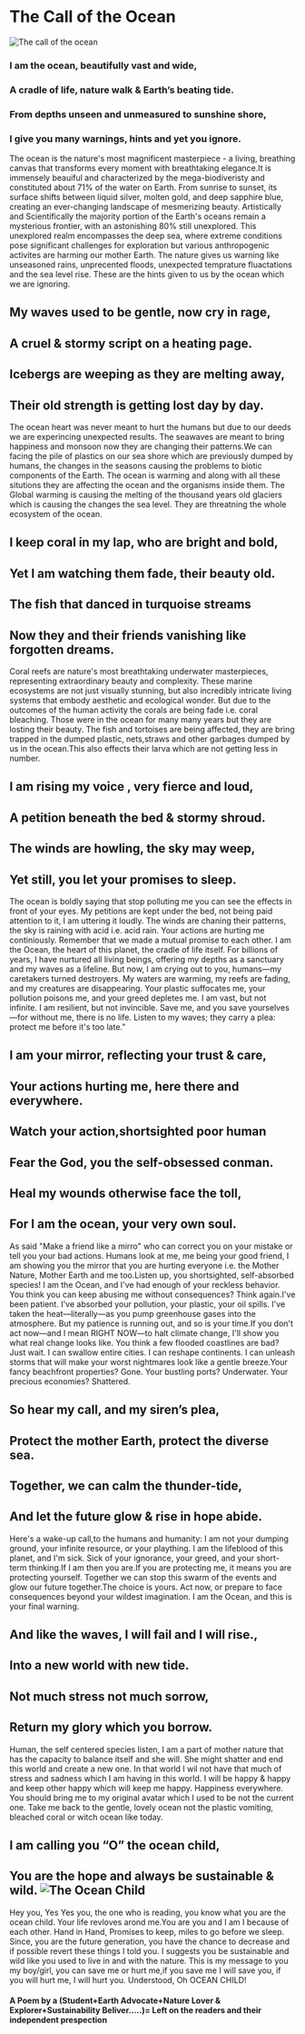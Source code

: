 
# The Call of the Ocean 


![The call of the ocean](https://github.com/prakashaman717/The-Call-of-the-Ocean/blob/main/The%20call%20of%20the%20ocean.jpg)

### I am the ocean, beautifully vast and wide,
### A cradle of life, nature walk &  Earth’s beating tide.
### From depths unseen and unmeasured to sunshine shore,
### I give you many warnings, hints and yet you ignore. 

The ocean is the nature's most magnificent masterpiece - a living, breathing canvas that transforms every moment with breathtaking elegance.It is immensely beauiful and characterized by the mega-biodiveristy and constituted about 71% of the water on Earth. From sunrise to sunset, its surface shifts between liquid silver, molten gold, and deep sapphire blue, creating an ever-changing landscape of mesmerizing beauty. Artistically and Scientifically the majority portion of the Earth's oceans remain a mysterious frontier, with an astonishing 80% still unexplored. This unexplored realm encompasses the deep sea, where extreme conditions pose significant challenges for exploration but various anthropogenic activites are harming our mother Earth. The nature gives us warning like unseasoned rains, unprecented floods, unexpected temprature fluactations and the sea level rise. These are the hints given to us by the ocean which we are ignoring. 

## My waves used to be gentle, now cry in rage,
## A cruel & stormy script on a heating page.
## Icebergs are weeping as they are melting away,
## Their old strength is getting lost day by day.

The ocean heart was never meant to hurt the humans but due to our deeds we are experincing unexpected results. The seawaves are meant to bring happiness and monsoon now they are changing their patterns.We can facing the pile of plastics on our sea shore which are previously dumped by humans, the changes in the seasons causing the problems to biotic components of the Earth. The ocean is warming and along with all these situtions they are affecting the ocean and the organisms inside them. The Global warming is causing the melting of the thousand years old glaciers which is causing the changes the sea level. They are threatning the whole ecosystem of the ocean. 

## I keep coral in my lap, who are bright and bold,
## Yet I am watching them fade, their beauty old.
## The fish that danced in turquoise streams
## Now they and their friends vanishing like forgotten dreams.

Coral reefs are nature's most breathtaking underwater masterpieces, representing extraordinary beauty and complexity. These marine ecosystems are not just visually stunning, but also incredibly intricate living systems that embody aesthetic and ecological wonder. But due to the outcomes of the human activity the corals are being fade i.e. coral bleaching. Those were in the ocean for many many years but they are losting their beauty. The fish and tortoises are being affected, they are bring trapped in the dumped plastic, nets,straws and other garbages dumped by us in the ocean.This also effects their larva which are not getting less in number. 


## I am rising my voice , very fierce and loud, 
## A petition beneath the bed & stormy shroud.
## The winds are howling, the sky may weep,
## Yet still, you let your promises to sleep.

The ocean is boldly saying that stop polluting me you can see the effects in front of your eyes. My petitions are kept under the bed, not being paid attention to it, I am uttering it loudly. The winds are chaning their patterns, the sky is raining with acid i.e. acid rain. Your actions are hurting me continiously. Remember that we made a mutual promise to each other.
I am the Ocean, the heart of this planet, the cradle of life itself. For billions of years, I have nurtured all living beings, offering my depths as a sanctuary and my waves as a lifeline. But now, I am crying out to you, humans—my caretakers turned destroyers. My waters are warming, my reefs are fading, and my creatures are disappearing. Your plastic suffocates me, your pollution poisons me, and your greed depletes me. I am vast, but not infinite. I am resilient, but not invincible. Save me, and you save yourselves—for without me, there is no life. Listen to my waves; they carry a plea: protect me before it's too late."


## I am your mirror, reflecting your trust & care,
## Your actions hurting me, here there and everywhere.
## Watch your action,shortsighted poor human
## Fear the God, you the self-obsessed conman. 
## Heal my wounds otherwise face the toll,
## For I am the ocean, your very own soul.

As said "Make a friend like a mirro" who can correct you on your mistake or tell you your bad actions. Humans look at me, me being your good friend, I am showing you the mirror that you are hurting everyone i.e. the Mother Nature, Mother Earth and me too.Listen up, you shortsighted, self-absorbed species! I am the Ocean, and I've had enough of your reckless behavior. You think you can keep abusing me without consequences? Think again.I've been patient. I've absorbed your pollution, your plastic, your oil spills. I've taken the heat—literally—as you pump greenhouse gases into the atmosphere. But my patience is running out, and so is your time.If you don't act now—and I mean RIGHT NOW—to halt climate change, I'll show you what real change looks like. You think a few flooded coastlines are bad? Just wait. I can swallow entire cities. I can reshape continents. I can unleash storms that will make your worst nightmares look like a gentle breeze.Your fancy beachfront properties? Gone. Your bustling ports? Underwater. Your precious economies? Shattered.

## So hear my call, and my siren’s plea,
## Protect the mother Earth, protect the diverse sea.
## Together, we can calm the thunder-tide,
## And let the future glow & rise in hope abide.

Here's a wake-up call,to the humans and humanity: I am not your dumping ground, your infinite resource, or your plaything. I am the lifeblood of this planet, and I'm sick. Sick of your ignorance, your greed, and your short-term thinking.If I am then you are.If you are protecting me, it means you are protecting yourself. Together we can stop this swarm of the events and glow our future together.The choice is yours. Act now, or prepare to face consequences beyond your wildest imagination. I am the Ocean, and this is your final warning.

## And like the waves, I will fail and I will rise.,
## Into a new world with new tide. 
## Not much stress not much sorrow, 
## Return my glory which you borrow. 

Human, the self centered species listen, I am a part of mother nature that has the capacity to balance itself and she will. She might shatter and end this world and create a new one. In that world I wil not have that much of stress and sadness which I am having in this world.  I will be happy & happy and keep other happy which will keep me happy. Happiness everywhere. You should bring me to my original avatar which I used to be not the current one. Take me back to the gentle, lovely ocean not the plastic vomiting, bleached coral or witch ocean like today. 


## I am calling you “O” the ocean child,
## You are the hope and always be sustainable & wild. ![The Ocean Child](https://github.com/prakashaman717/The-Call-of-the-Ocean/blob/main/20250124_132928.jpg)

Hey you, Yes Yes you, the one who is reading, you know what you are the ocean child. Your life revloves arond me.You are you and I am I because of each other. Hand in Hand, Promises to keep, miles to go before we sleep. Since, you are the future generation, you have the chance to decrease and if possible revert these things I told you. I suggests you be sustainable and wild like you used to live in and with the nature. This is my message to you my boy/girl, you can save me or hurt me,if you save me I will save you, if you will hurt me, I will hurt you. Understood, Oh OCEAN CHILD!


#### A Poem by a (Student+Earth Advocate+Nature Lover & Explorer+Sustainability Beliver.....)= Left on the readers and their independent prespection
